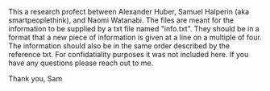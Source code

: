 This a research profect between Alexander Huber, Samuel Halperin (aka smartpeoplethink), and Naomi Watanabi.
The files are meant for the information to be supplied by a txt file named "info.txt". 
They should be in a format that a new piece of information is given at a line on a multiple of four.
The information should also be in the same order described by the reference txt.
For confidatiality purposes it was not included here.
If you have any questions please reach out to me. 

Thank you, Sam
